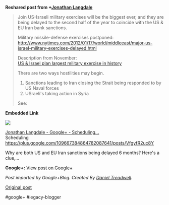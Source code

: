 <!--
date: '2012-01-17'
published: true
slug: 2012-01-join-us-israeli-military-exercises-will
time_to_read: 5
title: 'Join US-Israeli military exercises will be the biggest ever, and they

  are being delayed...'
-->

  
  
**Reshared post from +[Jonathan Langdale](https://plus.google.com/109667384864782087641)**  
> Join US-Israeli military exercises will be the biggest ever, and they are being delayed to the second half of the year to coincide with the US & EU Iran bank sanctions.  
>   
> Military missile-defense exercises postponed:  
> <http://www.nytimes.com/2012/01/17/world/middleeast/major-us-israel-military-exercises-delayed.html>   
>   
> Description from November:  
> [US & Israel plan largest military exercise in history](http://www.youtube.com/watch?v=pxBYQVt6zqQ)  
>   
> There are two ways hostilities may begin.   
>   
> 1. Sanctions leading to Iran closing the Strait being responded to by US Naval forces  
> 2. USraeli's taking action in Syria  
>   
> See:

**Embedded Link**

  

![](http://images0-focus-opensocial.googleusercontent.com/gadgets/proxy?container=focus&gadget=a&resize_h=100&url=https%3A%2F%2Flh5.googleusercontent.com%2F-lwD68zO-hZs%2FTxNa4P91zNI%2FAAAAAAAANkU%2Fwb8FSncBtqw%2Fh301%2FPersianGulf.jpeg)

  
 [Jonathan Langdale - Google+ - Scheduling…](https://plus.google.com/109667384864782087641/posts/VfgyfR2uc8Y)  
 Scheduling  
https://plus.google.com/109667384864782087641/posts/VfgyfR2uc8Y  
  
Why are both US and EU Iran sanctions being delayed 6 months? Here's a clue,…

**Google+:** [View post on Google+](https://plus.google.com/103392016560023386646/posts/SW5oW3sBhRU)

  
  
*Post imported by Google+Blog. Created By [Daniel Treadwell](http://minimali.se/).*

[Original post](https://ysfk.blogspot.com/2012/01/join-us-israeli-military-exercises-will.html)

#google+ #legacy-blogger 
